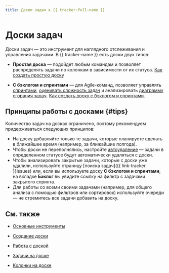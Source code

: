 ```yaml
---
title: Доски задач в {{ tracker-full-name }}
---
```


# Доски задач

Доски задач — это инструмент для наглядного отслеживания и управления задачами. В {{ tracker-name }} есть доски двух типов:

- **Простая доска** — подойдет любым командам и позволяет распределять задачи по колонкам в зависимости от их статуса. [Как создать простую доску](agile-new-create.md#basic)

- **С бэклогом и спринтами** — для Agile-команд, позволяет управлять [спринтами](create-agile-sprint.md), [оценивать сложность задач](poker.md) и анализировать [диаграмму сгорания задач](burndown-diagram.md). [Как создать доску с бэклогом и спринтами](agile-new-create.md#backlog-and-sprints).

## Принципы работы с досками {#tips}

Количество задач на досках ограничено, поэтому рекомендуем придерживаться следующих принципов:

* На доску добавляйте только те задачи, которые планируете сделать в ближайшее время (например, за ближайшие полгода).
* Чтобы доски не переполнялись, настройте [автоудаление](agile-new-set-board.md#autodelete) — задачи в определенном статусе будут автоматически удаляться с доски.
* Чтобы анализировать закрытые задачи, которые с доски уже удалили, используйте страницу [поиска задач]({{ link-tracker }}issues) или, если вы используете доску **С бэклогом и спринтами**, на вкладке **Бэклог** вы увидите ссылку на фильтр с задачами закрытого спринта.
* Для работы со всеми своими задачами (например, для общего анализа с помощью фильтров или сортировок) используйте очереди — не стремитесь все задачи добавить на доску.

## См. также

* [Основные инструменты](boards-instruments.md) 

* [Создание доски](agile-new-create.md)

* [Работа с доской](agile-new-set-board.md)

* [Задачи на доске](agile-new-issues.md)

* [Колонки на доске](agile-new-columns.md)
